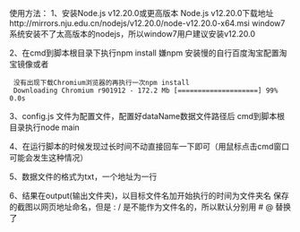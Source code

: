 使用方法：
1、安装Node.js v12.20.0或更高版本
	Node.js v12.20.0下载地址http://mirrors.nju.edu.cn/nodejs/v12.20.0/node-v12.20.0-x64.msi
	window7系统安装不了太高版本的nodejs，所以window7用户建议安装v12.20.0
	
2、在cmd到脚本根目录下执行npm install
	 嫌npm 安装慢的自行百度淘宝配置淘宝镜像或者
	 
	 没有出现下载Chromium浏览器的再执行一次npm install
	 Downloading Chromium r901912 - 172.2 Mb [====================] 99% 0.0s
	 
3、config.js 文件为配置文件，配置好dataName数据文件路径后
	 cmd到脚本根目录执行node main
	 
4、在运行脚本的时候发现过长时间不动直接回车一下即可（用鼠标点击cmd窗口可能会发生这种情况）

5、数据文件的格式为txt，一个地址为一行

6、结果在output(输出文件夹)，以目标文件名加开始执行的时间为文件夹名
	保存的截图以网页地址命名，但是 : / 是不能作为文件名的，所以默认分别用 # @ 替换了
